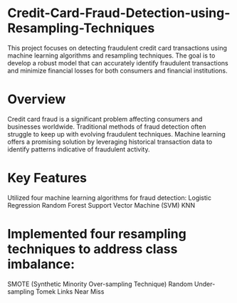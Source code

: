 # Credit-Card-Fraud-Detection-using-Resampling-Techniques

This project focuses on detecting fraudulent credit card transactions using machine learning algorithms and resampling techniques. The goal is to develop a robust model that can accurately identify fraudulent transactions and minimize financial losses for both consumers and financial institutions.

# Overview
Credit card fraud is a significant problem affecting consumers and businesses worldwide. Traditional methods of fraud detection often struggle to keep up with evolving fraudulent techniques. Machine learning offers a promising solution by leveraging historical transaction data to identify patterns indicative of fraudulent activity.

# Key Features
Utilized four machine learning algorithms for fraud detection:
Logistic Regression
Random Forest
Support Vector Machine (SVM)
KNN

# Implemented four resampling techniques to address class imbalance:

SMOTE (Synthetic Minority Over-sampling Technique)
Random Under-sampling
Tomek Links
Near Miss
